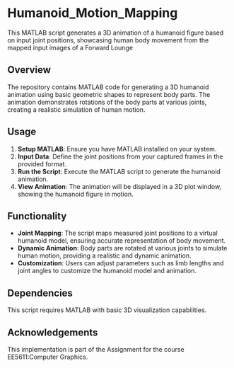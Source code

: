 # Humanoid_Motion_Mapping
This MATLAB script generates a 3D animation of a humanoid figure based on input joint positions, showcasing human body movement from the mapped input images of a Forward Lounge

## Overview

The repository contains MATLAB code for generating a 3D humanoid animation using basic geometric shapes to represent body parts. The animation demonstrates rotations of the body parts at various joints, creating a realistic simulation of human motion.

## Usage

1. **Setup MATLAB**: Ensure you have MATLAB installed on your system.
2. **Input Data**: Define the joint positions from your captured frames in the provided format.
3. **Run the Script**: Execute the MATLAB script to generate the humanoid animation.
4. **View Animation**: The animation will be displayed in a 3D plot window, showing the humanoid figure in motion.

## Functionality

- **Joint Mapping**: The script maps measured joint positions to a virtual humanoid model, ensuring accurate representation of body movement.
- **Dynamic Animation**: Body parts are rotated at various joints to simulate human motion, providing a realistic and dynamic animation.
- **Customization**: Users can adjust parameters such as limb lengths and joint angles to customize the humanoid model and animation.

## Dependencies

This script requires MATLAB with basic 3D visualization capabilities.

## Acknowledgements

This implementation is part of the Assignment for the course EE5611:Computer Graphics.
